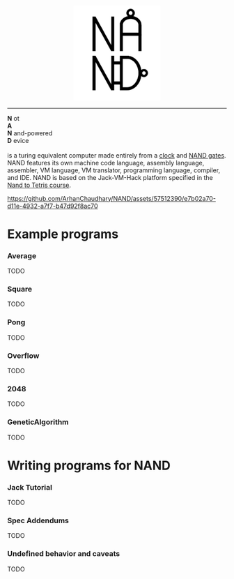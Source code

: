 <p align="center">
    <img src="logo.png" width="200">
</p>
<hr>

<b>N</b> ot\
<b>A</b> \
<b>N</b> and-powered\
<b>D</b> evice\
\
is a turing equivalent computer made entirely from a [clock](https://en.wikipedia.org/wiki/Clock_rate) and [NAND gates](https://en.wikipedia.org/wiki/NAND_gate). NAND features its own machine code language, assembly language, assembler, VM language, VM translator, programming language, compiler, and IDE. NAND is based on the Jack-VM-Hack platform specified in the [Nand to Tetris course](https://www.nand2tetris.org).

https://github.com/ArhanChaudhary/NAND/assets/57512390/e7b02a70-d11e-4932-a7f7-b47d92f8ac70

# Example programs

### Average

TODO

### Square

TODO

### Pong

TODO

### Overflow

TODO

### 2048

TODO

### GeneticAlgorithm

TODO


# Writing programs for NAND

### Jack Tutorial

TODO

### Spec Addendums

TODO

### Undefined behavior and caveats

TODO

